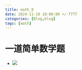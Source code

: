 ```yaml
---
title: math_0
date: 2024-11-10 10:00:00 +/-TTTT
categories: [Blog,blog]
tags: [math]
---
```


# 一道简单数学题
* ![](https://github.com/hackematrix/piture/blob/main/piture_0.jpg?raw=true)

